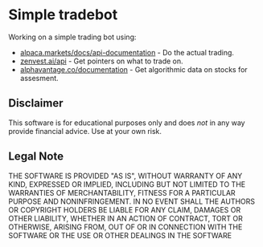 # Simple tradebot

Working on a simple trading bot using:

* [alpaca.markets/docs/api-documentation](https://alpaca.markets/docs/api-documentation) - Do the actual trading.
* [zenvest.ai/api](https://www.zenvest.ai/api) - Get pointers on what to trade on.
* [alphavantage.co/documentation](https://www.alphavantage.co/documentation) - Get algorithmic data on stocks for assesment.

## Disclaimer

This software is for educational purposes only and does _not_ in any way provide financial advice. Use at your own risk.

## Legal Note

THE SOFTWARE IS PROVIDED "AS IS", WITHOUT WARRANTY OF ANY KIND, EXPRESSED OR IMPLIED, INCLUDING BUT NOT LIMITED TO THE WARRANTIES OF MERCHANTABILITY, FITNESS FOR A PARTICULAR PURPOSE AND NONINFRINGEMENT. IN NO EVENT SHALL THE AUTHORS OR COPYRIGHT HOLDERS BE LIABLE FOR ANY CLAIM, DAMAGES OR OTHER LIABILITY, WHETHER IN AN ACTION OF CONTRACT, TORT OR OTHERWISE, ARISING FROM, OUT OF OR IN CONNECTION WITH THE SOFTWARE OR THE USE OR OTHER DEALINGS IN THE SOFTWARE

